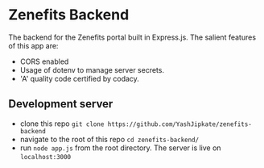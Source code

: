 # Zenefits Backend
The backend for the Zenefits portal built in Express.js. The salient features of this app are:

-  CORS enabled
-  Usage of dotenv to manage server secrets.
-  'A' quality code certified by codacy.

## Development server

-  clone this repo `git clone https://github.com/YashJipkate/zenefits-backend`
-  navigate to the root of this repo `cd zenefits-backend/`
-  run `node app.js` from the root directory. The server is live on `localhost:3000`
